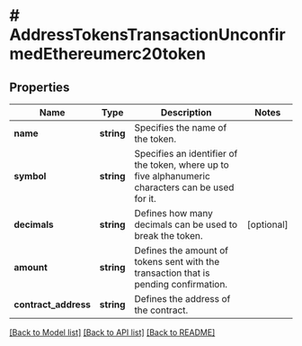 # # AddressTokensTransactionUnconfirmedEthereumerc20token

## Properties

Name | Type | Description | Notes
------------ | ------------- | ------------- | -------------
**name** | **string** | Specifies the name of the token. |
**symbol** | **string** | Specifies an identifier of the token, where up to five alphanumeric characters can be used for it. |
**decimals** | **string** | Defines how many decimals can be used to break the token. | [optional]
**amount** | **string** | Defines the amount of tokens sent with the transaction that is pending confirmation. |
**contract_address** | **string** | Defines the address of the contract. |

[[Back to Model list]](../../README.md#models) [[Back to API list]](../../README.md#endpoints) [[Back to README]](../../README.md)
